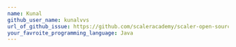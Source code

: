 ```yaml
---
name: Kunal
github_user_name: kunalvvs
url_of_github_issue: https://github.com/scaleracademy/scaler-open-source-september-challenge/issues/146
your_favroite_programming_language: Java
---
```



